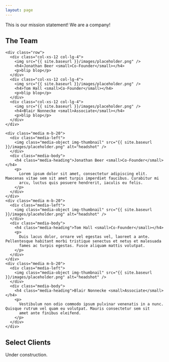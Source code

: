 ```yaml
---
layout: page
---
```

This is our mission statement! We are a company!

<div class="row">
  <div class="col-xs-12 col-lg-8">
    <h2>The Team</h2>
    
    <div class="row">
      <div class="col-xs-12 col-lg-4">
        <img src="{{ site.baseurl }}/images/placeholder.png" />
        <h4>Jonathan Beer <small>Co-Founder</small></h4>
        <p>blip blop</p>
      </div>
      <div class="col-xs-12 col-lg-4">
        <img src="{{ site.baseurl }}/images/placeholder.png" />
        <h4>Tom Hall <small>Co-Founder</small></h4>
        <p>blip blop</p>
      </div>
      <div class="col-xs-12 col-lg-4">
        <img src="{{ site.baseurl }}/images/placeholder.png" />
        <h4>Blair Nonnecke <small>Associate</small></h4>
        <p>blip blop</p>
      </div>
    </div>
    
    <div class="media m-b-20">
      <div class="media-left">
        <img class="media-object img-thumbnail" src="{{ site.baseurl }}/images/placeholder.png" alt="headshot" />
      </div>
      <div class="media-body">
        <h4 class="media-heading">Jonathan Beer <small>Co-Founder</small></h4>
        <p>
          Lorem ipsum dolor sit amet, consectetur adipiscing elit. Maecenas vitae sem sit amet turpis imperdiet faucibus. Curabitur mi 
          arcu, luctus quis posuere hendrerit, iaculis eu felis.
        </p>
      </div>
    </div>
    <div class="media m-b-20">
      <div class="media-left">
        <img class="media-object img-thumbnail" src="{{ site.baseurl }}/images/placeholder.png" alt="headshot" />
      </div>
      <div class="media-body">
        <h4 class="media-heading">Tom Hall <small>Co-Founder</small></h4>
        <p>
          Duis lacus dolor, ornare vel egestas vel, laoreet a ante. Pellentesque habitant morbi tristique senectus et netus et malesuada 
          fames ac turpis egestas. Fusce aliquam mattis volutpat.
        </p>
      </div>
    </div>
    <div class="media m-b-20">
      <div class="media-left">
        <img class="media-object img-thumbnail" src="{{ site.baseurl }}/images/placeholder.png" alt="headshot" />
      </div>
      <div class="media-body">
        <h4 class="media-heading">Blair Nonnecke <small>Associate</small></h4>
        <p>
          Vestibulum non odio commodo ipsum pulvinar venenatis in a nunc. Quisque rutrum vel quam eu volutpat. Mauris consectetur sem sit 
          amet ante finibus eleifend.
        </p>
      </div>
    </div>
  </div>
</div>

## Select Clients
Under construction.
